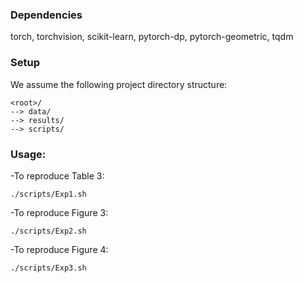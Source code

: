 ### Dependencies

torch, torchvision, scikit-learn, pytorch-dp, pytorch-geometric, tqdm

### Setup

We assume the following project directory structure:

```
<root>/
--> data/
--> results/
--> scripts/
```

### Usage:

-To reproduce Table 3:
```
./scripts/Exp1.sh
```

-To reproduce Figure 3:
```
./scripts/Exp2.sh
```

-To reproduce Figure 4:
```
./scripts/Exp3.sh
```
